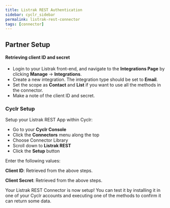 ```yaml
---
title: Listrak REST Authentication
sidebar: cyclr_sidebar
permalink: listrak-rest-connector
tags: [connector]
---
```


## Partner Setup

#### Retrieving client ID and secret
*   Login to your Listrak front-end, and navigate to the **Integrations Page** by clicking **Manage** -> **Integrations**.
*   Create a new integration. The integration type should be set to **Email**.
*   Set the scope as **Contact** and **List** if you want to use all the methods in the connector. 
*   Make a note of the client ID and secret.

### Cyclr Setup

Setup your Listrak REST App within Cyclr:

*   Go to your **Cyclr Console**
*   Click the **Connectors** menu along the top
*   Choose Connector Library
*   Scroll down to **Listrak REST**
*   Click the **Setup** button

Enter the following values:

**Client ID**: Retrieved from the above steps.

**Client Secret**: Retrieved from the above steps.


Your Listrak REST Connector is now setup! You can test it by installing it in one of your Cyclr accounts and executing one of the methods to confirm it can return some data.
